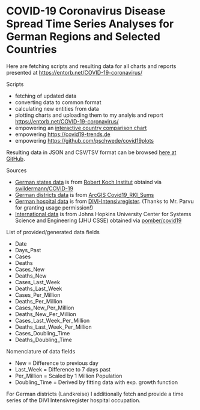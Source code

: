 # COVID-19 Coronavirus Disease Spread Time Series Analyses for German Regions and Selected Countries

Here are fetching scripts and resulting data for all charts and reports presented at https://entorb.net/COVID-19-coronavirus/

Scripts
* fetching of updated data
* converting data to common format
* calculating new entities from data
* plotting charts and uploading them to my analyis and report https://entorb.net/COVID-19-coronavirus/
* empowering an [interactive country comparison chart](https://entorb.net/COVID-19-coronavirus/#CountriesCustomChart) 
* empowering https://covid19-trends.de
* empowering https://github.com/pschwede/covid19plots

Resulting data in JSON and CSV/TSV format can be browsed [here at GitHub](https://github.com/entorb/COVID-19-Coronavirus-German-Regions/tree/master/data). 

Sources
* [German states data](https://github.com/entorb/COVID-19-Coronavirus-German-Regions/tree/master/data/de-states) is from [Robert Koch Institut](https://www.rki.de/DE/Content/InfAZ/N/Neuartiges_Coronavirus/Fallzahlen.html) obtaind via [swildermann/COVID-19](https://github.com/swildermann/COVID-19)
* [German districts data](https://github.com/entorb/COVID-19-Coronavirus-German-Regions/tree/master/data/de-districts) is from [ArcGIS Covid19_RKI_Sums](https://services7.arcgis.com/mOBPykOjAyBO2ZKk/ArcGIS/rest/services/Covid19_RKI_Sums/FeatureServer/0/)
* [German hospital data](https://github.com/entorb/COVID-19-Coronavirus-German-Regions/tree/master/data/de-divi) is from [DIVI-Intensivregister](https://www.divi.de/register/tagesreport). (Thanks to Mr. Parvu for granting usage permission!) 
* [International data](https://github.com/entorb/COVID-19-Coronavirus-German-Regions/tree/master/data/int) is from Johns Hopkins University Center for Systems Science and Engineering (JHU CSSE)  obtained via [pomber/covid19](https://github.com/pomber/covid19)

List of provided/generated data fields
* Date
* Days_Past
* Cases
* Deaths
* Cases_New
* Deaths_New
* Cases_Last_Week
* Deaths_Last_Week
* Cases_Per_Million
* Deaths_Per_Million
* Cases_New_Per_Million
* Deaths_New_Per_Million
* Cases_Last_Week_Per_Million
* Deaths_Last_Week_Per_Million
* Cases_Doubling_Time
* Deaths_Doubling_Time

Nomenclature of data fields
* New = Difference to previous day
* Last_Week = Difference to 7 days past
* Per_Million = Scaled by 1 Million Population
* Doubling_Time = Derived by fitting data with exp. growth function

For German districts (Landkreise) I additionally fetch and provide a time series of the DIVI Intensivregister hospital occupation.
